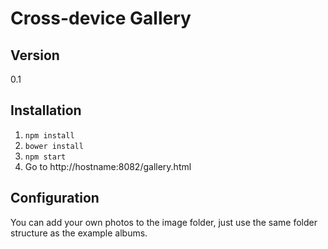 Cross-device Gallery
====================


Version
-

0.1


Installation
------------
1. `npm install`
2. `bower install`
3. `npm start`
4. Go to http://hostname:8082/gallery.html


Configuration
-------------
You can add your own photos to the image folder, just use the same folder structure as the example albums.

